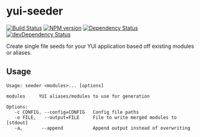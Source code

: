 yui-seeder
==========
[![Build Status](https://travis-ci.org/tivac/yui-seeder.png?branch=master)](https://travis-ci.org/tivac/yui-seeder)
[![NPM version](https://badge.fury.io/js/yui-seeder.png)](http://badge.fury.io/js/yui-seeder)
[![Dependency Status](https://david-dm.org/tivac/yui-seeder.png?theme=shields.io)](https://david-dm.org/tivac/yui-seeder)
[![devDependency Status](https://david-dm.org/tivac/yui-seeder/dev-status.png?theme=shields.io)](https://david-dm.org/tivac/yui-seeder#info=devDependencies)

Create single file seeds for your YUI application based off existing modules or aliases.

## Usage ##

```
Usage: seeder <modules>... [options]

modules     YUI aliases/modules to use for generation

Options:
   -c CONFIG, --config=CONFIG   Config file paths
   -o FILE,   --output=FILE     File to write merged modules to  [stdout]
   -a,       --append           Append output instead of overwriting
```
